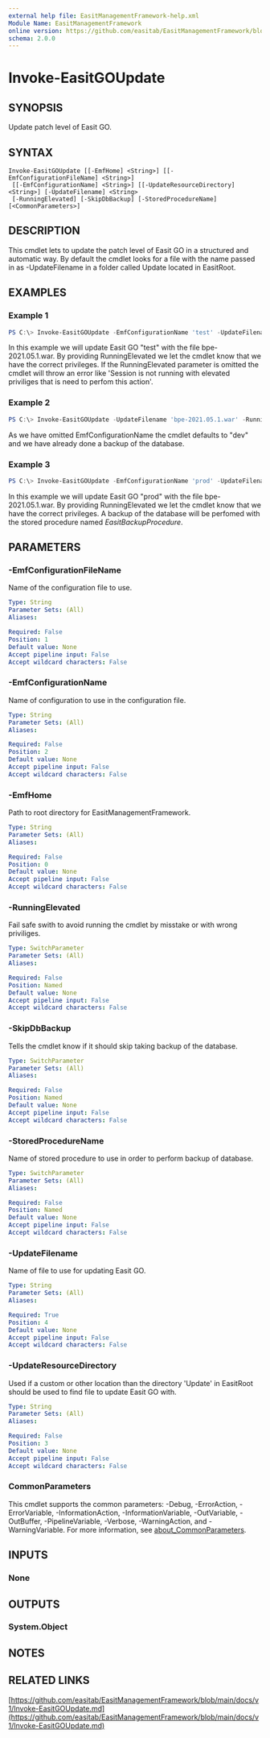 ```yaml
---
external help file: EasitManagementFramework-help.xml
Module Name: EasitManagementFramework
online version: https://github.com/easitab/EasitManagementFramework/blob/development/docs/v1/Invoke-EasitGOUpdate.md
schema: 2.0.0
---
```


# Invoke-EasitGOUpdate

## SYNOPSIS

Update patch level of Easit GO.

## SYNTAX

```
Invoke-EasitGOUpdate [[-EmfHome] <String>] [[-EmfConfigurationFileName] <String>]
 [[-EmfConfigurationName] <String>] [[-UpdateResourceDirectory] <String>] [-UpdateFilename] <String>
 [-RunningElevated] [-SkipDbBackup] [-StoredProcedureName] [<CommonParameters>]
```

## DESCRIPTION

This cmdlet lets to update the patch level of Easit GO in a structured and automatic way. By default the cmdlet looks for a file with the name passed in as -UpdateFilename in a folder called Update located in EasitRoot.

## EXAMPLES

### Example 1

```powershell
PS C:\> Invoke-EasitGOUpdate -EmfConfigurationName 'test' -UpdateFilename 'bpe-2021.05.1.war' -RunningElevated -StoredProcedureName 'EasitBackupProcedure'
```

In this example we will update Easit GO "test" with the file bpe-2021.05.1.war. By providing RunningElevated we let the cmdlet know that we have the correct privileges. If the RunningElevated parameter is omitted the cmdlet will throw an error like 'Session is not running with elevated priviliges that is need to perfom this action'.

### Example 2

```powershell
PS C:\> Invoke-EasitGOUpdate -UpdateFilename 'bpe-2021.05.1.war' -RunningElevated -SkipDbBackup
```

As we have omitted EmfConfigurationName the cmdlet defaults to "dev" and we have already done a backup of the database.

### Example 3

```powershell
PS C:\> Invoke-EasitGOUpdate -EmfConfigurationName 'prod' -UpdateFilename 'bpe-2021.05.1.war' -RunningElevated -StoredProcedureName 'EasitBackupProcedure'
```

In this example we will update Easit GO "prod" with the file bpe-2021.05.1.war. By providing RunningElevated we let the cmdlet know that we have the correct privileges. A backup of the database will be perfomed with the stored procedure named *EasitBackupProcedure*.

## PARAMETERS

### -EmfConfigurationFileName

Name of the configuration file to use.

```yaml
Type: String
Parameter Sets: (All)
Aliases:

Required: False
Position: 1
Default value: None
Accept pipeline input: False
Accept wildcard characters: False
```

### -EmfConfigurationName

Name of configuration to use in the configuration file.

```yaml
Type: String
Parameter Sets: (All)
Aliases:

Required: False
Position: 2
Default value: None
Accept pipeline input: False
Accept wildcard characters: False
```

### -EmfHome

Path to root directory for EasitManagementFramework.

```yaml
Type: String
Parameter Sets: (All)
Aliases:

Required: False
Position: 0
Default value: None
Accept pipeline input: False
Accept wildcard characters: False
```

### -RunningElevated

Fail safe swith to avoid running the cmdlet by misstake or with wrong priviliges.

```yaml
Type: SwitchParameter
Parameter Sets: (All)
Aliases:

Required: False
Position: Named
Default value: None
Accept pipeline input: False
Accept wildcard characters: False
```

### -SkipDbBackup

Tells the cmdlet know if it should skip taking backup of the database.

```yaml
Type: SwitchParameter
Parameter Sets: (All)
Aliases:

Required: False
Position: Named
Default value: None
Accept pipeline input: False
Accept wildcard characters: False
```

### -StoredProcedureName

Name of stored procedure to use in order to perform backup of database.

```yaml
Type: SwitchParameter
Parameter Sets: (All)
Aliases:

Required: False
Position: Named
Default value: None
Accept pipeline input: False
Accept wildcard characters: False
```

### -UpdateFilename

Name of file to use for updating Easit GO.

```yaml
Type: String
Parameter Sets: (All)
Aliases:

Required: True
Position: 4
Default value: None
Accept pipeline input: False
Accept wildcard characters: False
```

### -UpdateResourceDirectory

Used if a custom or other location than the directory 'Update' in EasitRoot should be used to find file to update Easit GO with.

```yaml
Type: String
Parameter Sets: (All)
Aliases:

Required: False
Position: 3
Default value: None
Accept pipeline input: False
Accept wildcard characters: False
```

### CommonParameters
This cmdlet supports the common parameters: -Debug, -ErrorAction, -ErrorVariable, -InformationAction, -InformationVariable, -OutVariable, -OutBuffer, -PipelineVariable, -Verbose, -WarningAction, and -WarningVariable. For more information, see [about_CommonParameters](http://go.microsoft.com/fwlink/?LinkID=113216).

## INPUTS

### None
## OUTPUTS

### System.Object
## NOTES

## RELATED LINKS

[https://github.com/easitab/EasitManagementFramework/blob/main/docs/v1/Invoke-EasitGOUpdate.md](https://github.com/easitab/EasitManagementFramework/blob/main/docs/v1/Invoke-EasitGOUpdate.md)

